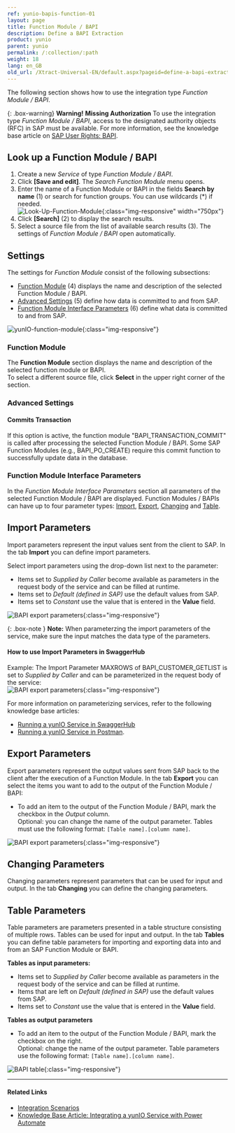```yaml
---
ref: yunio-bapis-function-01
layout: page
title: Function Module / BAPI
description: Define a BAPI Extraction
product: yunio
parent: yunio
permalink: /:collection/:path
weight: 18
lang: en_GB
old_url: /Xtract-Universal-EN/default.aspx?pageid=define-a-bapi-extraction
---
```


The following section shows how to use the integration type *Function Module / BAPI*.

{: .box-warning}
**Warning!** **Missing Authorization**
To use the integration type *Function Module / BAPI*, access to the designated authority objects (RFC) in SAP must be available. For more information, see the knowledge base article on [SAP User Rights: BAPI](https://kb.theobald-software.com/sap/authority-objects-sap-user-rights#bapi).

## Look up a Function Module / BAPI

1. Create a new *Service* of type *Function Module / BAPI*.
2. Click **[Save and edit]**. The *Search Function Module* menu opens.
3. Enter the name of a Function Module or BAPI in the fields **Search by name** (1) or search for function groups. You can use wildcards (*) if needed.<br>
![Look-Up-Function-Module](/img/content/yunio/search-bapi.png){:class="img-responsive" width="750px"}
4. Click **[Search]** (2) to display the search results.
5. Select a source file from the list of available search results (3). The settings of *Function Module / BAPI* open automatically.<br>

## Settings
The settings for *Function Module* consist of the following subsections:

- [Function Module](#function-module) (4) displays the name and description of the selected Function Module / BAPI.
- [Advanced Settings](#advanced-settings) (5) define how data is committed to and from SAP.
- [Function Module Interface Parameters](#function-module-interface-parameters) (6) define what data is committed to and from SAP.

![yunIO-function-module](/img/content/yunio/bapi-settings.png){:class="img-responsive"}

### Function Module

The **Function Module** section displays the name and description of the selected function module or BAPI. <br>
To select a different source file, click **Select** in the upper right corner of the section.

### Advanced Settings

#### Commits Transaction

If this option is active, the function module "BAPI_TRANSACTION_COMMIT" is called after processing the selected Function Module / BAPI. 
Some SAP Function Modules (e.g., BAPI_PO_CREATE) require this commit function to successfully update data in the database.

### Function Module Interface Parameters

In the *Function Module Interface Parameters* section all parameters of the selected Function Module / BAPI are displayed.
Function Modules / BAPIs can have up to four parameter types: [Import](#import-parameters), [Export](#export-parameters), [Changing](#changing-parameters) and [Table](#table-parameters).

## Import Parameters
Import parameters represent the input values sent from the client to SAP. In the tab **Import** you can define import parameters.
 
Select import parameters using the drop-down list next to the parameter:
- Items set to *Supplied by Caller* become available as parameters in the request body of the service and can be filled at runtime.
- Items set to *Default (defined in SAP)* use the default values from SAP.
- Items set to *Constant* use the value that is entered in the **Value** field.

![BAPI export parameters](/img/content/yunio/BAPI-input.png){:class="img-responsive"}

{: .box-note }
**Note:** When parameterzing the import parameters of the service, make sure the input matches the data type of the parameters.<br>

#### How to use Import Parameters in SwaggerHub

Example: The Import Parameter MAXROWS of BAPI_CUSTOMER_GETLIST is set to *Supplied by Caller* and can be parameterized in the request body of the service:<br>
![BAPI export parameters](/img/content/yunio/swagger-inspector-parameter.png){:class="img-responsive"}

For more information on parameterizing services, refer to the following knowledge base articles: 
- [Running a yunIO Service in SwaggerHub](https://kb.theobald-software.com/yunio/running-a-yunio-service-in-swagger-hub) 
- [Running a yunIO Service in Postman](https://kb.theobald-software.com/yunio/running-a-yunio-service-in-postman).

## Export Parameters
Export parameters represent the output values sent from SAP back to the client after the execution of a Function Module.
In the tab **Export** you can select the items you want to add to the output of the Function Module / BAPI: 
- To add an item to the output of the Function Module / BAPI, mark the checkbox in the *Output* column.<br>
Optional: you can change the name of the output parameter. Tables must use the following format: `[Table name].[column name]`.

![BAPI export parameters](/img/content/yunio/BAPI-output.png){:class="img-responsive"}

## Changing Parameters

Changing parameters represent parameters that can be used for input and output. In the tab **Changing** you can define the changing parameters.

## Table Parameters

Table parameters are parameters presented in a table structure consisting of multiple rows. Tables can be used for input and output.
In the tab **Tables** you can define table parameters for importing and exporting data into and from an SAP Function Module or BAPI.

**Tables as input parameters:**<br>
- Items set to *Supplied by Caller* become available as parameters in the request body of the service and can be filled at runtime.
- Items that are left on *Default (defined in SAP)* use the default values from SAP.
- Items set to *Constant* use the value that is entered in the **Value** field.

**Tables as output parameters**<br>
- To add an item to the output of the Function Module / BAPI, mark the checkbox on the right.<br>
Optional: change the name of the output parameter. Table parameters use the following format: `[Table name].[column name]`.

![BAPI table](/img/content/yunio/BAPI-table.png){:class="img-responsive"}

*****
#### Related Links
- [Integration Scenarios](./integration)
- [Knowledge Base Article: Integrating a yunIO Service with Power Automate](https://kb.theobald-software.com/yunio/integrating-a-yunio-service-with-power-automate)
